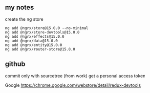 ## my notes ##
create the ng store
```
ng add @ngrx/store@15.0.0 --no-minimal
ng add @ngrx/store-devtools@15.0.0
ng add @ngrx/effects@15.0.0
ng add @ngrx/data@15.0.0
ng add @ngrx/entity@15.0.0
ng add @ngrx/router-store@15.0.0

```
 ## github ##
 commit only with sourcetree (from work) get a personal access token


Google
https://chrome.google.com/webstore/detail/redux-devtools